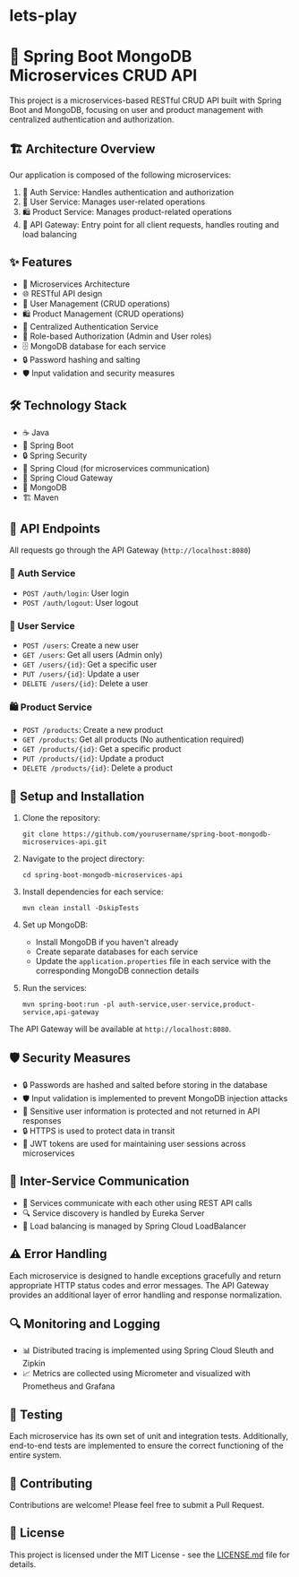 # lets-play
# 🌟 Spring Boot MongoDB Microservices CRUD API

This project is a microservices-based RESTful CRUD API built with Spring Boot and MongoDB, focusing on user and product management with centralized authentication and authorization.

## 🏗️ Architecture Overview

Our application is composed of the following microservices:

1. 🔐 Auth Service: Handles authentication and authorization
2. 👤 User Service: Manages user-related operations
3. 🛍️ Product Service: Manages product-related operations
4. 🌉 API Gateway: Entry point for all client requests, handles routing and load balancing

## ✨ Features

- 🔀 Microservices Architecture
- 🌐 RESTful API design
- 👤 User Management (CRUD operations)
- 🛍️ Product Management (CRUD operations)
- 🔐 Centralized Authentication Service
- 🔑 Role-based Authorization (Admin and User roles)
- 🗄️ MongoDB database for each service
- 🔒 Password hashing and salting
- 🛡️ Input validation and security measures

## 🛠️ Technology Stack

- ☕ Java
- 🍃 Spring Boot
- 🔒 Spring Security
- 🍃 Spring Cloud (for microservices communication)
- 🚪 Spring Cloud Gateway
- 🍃 MongoDB
- 🏗️ Maven

## 🔗 API Endpoints

All requests go through the API Gateway (`http://localhost:8080`)

### 🔐 Auth Service

- `POST /auth/login`: User login
- `POST /auth/logout`: User logout

### 👤 User Service

- `POST /users`: Create a new user
- `GET /users`: Get all users (Admin only)
- `GET /users/{id}`: Get a specific user
- `PUT /users/{id}`: Update a user
- `DELETE /users/{id}`: Delete a user

### 🛍️ Product Service

- `POST /products`: Create a new product
- `GET /products`: Get all products (No authentication required)
- `GET /products/{id}`: Get a specific product
- `PUT /products/{id}`: Update a product
- `DELETE /products/{id}`: Delete a product

## 🚀 Setup and Installation

1. Clone the repository:
   ```
   git clone https://github.com/yourusername/spring-boot-mongodb-microservices-api.git
   ```

2. Navigate to the project directory:
   ```
   cd spring-boot-mongodb-microservices-api
   ```

3. Install dependencies for each service:
   ```
   mvn clean install -DskipTests
   ```

4. Set up MongoDB:
   - Install MongoDB if you haven't already
   - Create separate databases for each service
   - Update the `application.properties` file in each service with the corresponding MongoDB connection details

5. Run the services:
   ```
   mvn spring-boot:run -pl auth-service,user-service,product-service,api-gateway
   ```

The API Gateway will be available at `http://localhost:8080`.

## 🛡️ Security Measures

- 🔒 Passwords are hashed and salted before storing in the database
- 🛡️ Input validation is implemented to prevent MongoDB injection attacks
- 🔐 Sensitive user information is protected and not returned in API responses
- 🔒 HTTPS is used to protect data in transit
- 🎫 JWT tokens are used for maintaining user sessions across microservices

## 🔀 Inter-Service Communication

- 🚌 Services communicate with each other using REST API calls
- 🔍 Service discovery is handled by Eureka Server
- 🔀 Load balancing is managed by Spring Cloud LoadBalancer

## ⚠️ Error Handling

Each microservice is designed to handle exceptions gracefully and return appropriate HTTP status codes and error messages. The API Gateway provides an additional layer of error handling and response normalization.

## 🔍 Monitoring and Logging

- 📊 Distributed tracing is implemented using Spring Cloud Sleuth and Zipkin
- 📈 Metrics are collected using Micrometer and visualized with Prometheus and Grafana

## 🧪 Testing

Each microservice has its own set of unit and integration tests. Additionally, end-to-end tests are implemented to ensure the correct functioning of the entire system.

## 🤝 Contributing

Contributions are welcome! Please feel free to submit a Pull Request.

## 📄 License

This project is licensed under the MIT License - see the [LICENSE.md](LICENSE.md) file for details.
